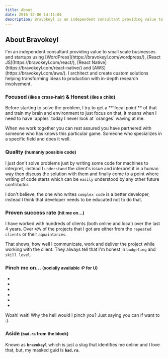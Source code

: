 ```yaml
---
title: About
date: 2016-12-06 14:11:04
description: Bravokeyl is an independent consultant providing value to small scale businesses and startups using WordPress, React JS, React Native and AWS. I architect and create custom solutions helping transforming ideas to production with in-depth research involvement.
---
```

<section class="card"><h1>About Bravokeyl</h1><div>I'm an independent consultant providing value to small scale businesses and startups using [WordPress](https://bravokeyl.com/wordpress/), [React JS](https://bravokeyl.com/react/), [React Native](https://bravokeyl.com/react-native/) and [AWS](https://bravokeyl.com/aws/). I architect and create custom solutions helping transforming ideas to production with in-depth research involvement.</div></section><section class="card">
<h3 class="section-title">Focused <small>(like a cross-hair)</small> & Honest <small>(like a child)</small></h3><div>Before starting to solve the problem, I try to get a **`focal point`** of that and train my brain and environment to just focus on that, it means when I need to have `apples` today I never look at `oranges` waving at me.

When we work together you can rest assured you have partnered with someone who has knows this particular game. Someone who specializes in a specific field and does it well.</div></section><section class="card"><h3 class="section-title">Quality <small>(humanly possible code)</small></h3><div>I just don't solve problems just by writing some code for machines to interpret, instead I `understand` the client's issue and interpret it in a human way then discuss the solution with them and finally come to a point where writing of code starts which can be `easily` understood by any other future contributor.

I don't believe, the one who writes `complex code` is a better developer, instead I think that developer needs to be educated not to do that.</div></section><section class="card"><h3 class="section-title">Proven success rate <small>(hit me on...)</small></h3><div>I have worked with hundreds of clients (both online and local) over the last 4 years. Over **`47%`** of the projects that I got are either from the `repeated clients` or their `aquaintances`.

That shows, how well I communicate, work and deliver the project while working with the client. They always tell that I'm honest in `budgeting` and `skill level`.</div></section><section class="card"><h3 class="section-title">Pinch me on... <small>(socially available :P for U)</small></h3><div><ul class="social list-inline list-unstyled"><li><a href="https://twitter.com/bravokeyl" title="Twitter" target="_blank"><i class="fa fa-twitter"></i></a></li><li><a href="https://github.com/bravokeyl" title="Github" target="_blank"><i class="fa fa-github"></i></a></li><li><a href="https://profiles.wordpress.org/bravokeyl" title="WordPress" target="_blank"><i class="fa fa-wordpress"></i></a></li><li><a href="http://wordpress.stackexchange.com/users/43098/bravokeyl" title="WordPress StackExchange" target="_blank"><i class="fa fa-stack-exchange"></i></a></li><li><a href="https://www.reddit.com/user/bravokeyl" title="Reddit" target="_blank"><i class="fa fa-reddit"></i></a></li><li><a href="https://www.youtube.com/channel/UCT_xdk5b9JFLhQ7n04itLag" title="Youtube" target="_blank"><i class="fa fa-youtube"></i></a></li></ul></div>Woah! wait! Why the hell would I pinch you?
Just saying you can if want to :).</section><section class="card int-card"><h3 class="section-title">Aside <small>(`bad.ra` from the block)</small></h3><div class="iterests-inner">Known as **`bravokeyl`** which is just a slug that identifies me online and I love that, but, my masked guid is **`bad.ra`**. <div style="display:none;">I graduated from <small>**`BITS-PILANI`**</small> in the field of Electronics.<div><h4>Interests</small></h4><p>My interests continuously change as the time flies, but the following gist mostly don't change.</p><ul class="interests"><li>Romedy <small>(Not a fan of Horror)</small></li><li>Melody Music <small>(Hard core fan of <a href="http://www.shreyaghoshal.com/" target="_blank">Shreya Goshal</a>)</small></li><li>Watches lot of **Korean** dramas</li></ul></div></div></div></section>
